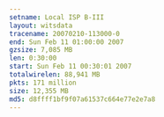 ```yaml
---
setname: Local ISP B-III
layout: witsdata
tracename: 20070210-113000-0
end: Sun Feb 11 01:00:00 2007
gzsize: 7,085 MB
len: 0:30:00
start: Sun Feb 11 00:30:01 2007
totalwirelen: 88,941 MB
pkts: 171 million
size: 12,355 MB
md5: d8ffff1bf9f07a61537c664e77e2e7a8
---
```


